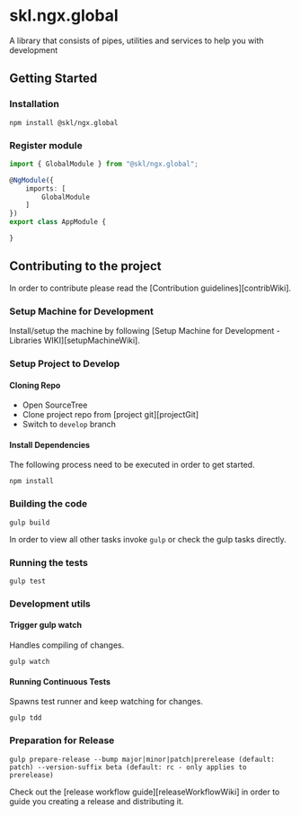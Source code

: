 # skl.ngx.global
A library that consists of pipes, utilities and services to help you with development

## Getting Started

### Installation

```shell
npm install @skl/ngx.global
```

### Register module

```ts
import { GlobalModule } from "@skl/ngx.global";

@NgModule({
    imports: [
        GlobalModule
    ]
})
export class AppModule {

}
```

## Contributing to the project
In order to contribute please read the [Contribution guidelines][contribWiki].

### Setup Machine for Development
Install/setup the machine by following [Setup Machine for Development - Libraries WIKI][setupMachineWiki].

### Setup Project to Develop

#### Cloning Repo

- Open SourceTree
- Clone project repo from [project git][projectGit]
- Switch to `develop` branch


#### Install Dependencies
The following process need to be executed in order to get started.

```shell
npm install
```


### Building the code

```shell
gulp build
```
In order to view all other tasks invoke `gulp` or check the gulp tasks directly.

### Running the tests

```shell
gulp test
```

### Development utils

#### Trigger gulp watch
Handles compiling of changes.
```shell
gulp watch
```


#### Running Continuous Tests
Spawns test runner and keep watching for changes.
```
gulp tdd
```

### Preparation for Release

```
gulp prepare-release --bump major|minor|patch|prerelease (default: patch) --version-suffix beta (default: rc - only applies to prerelease)
```
Check out the [release workflow guide][releaseWorkflowWiki] in order to guide you creating a release and distributing it.